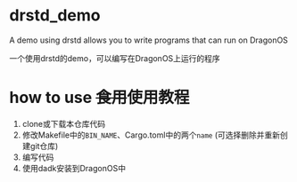 # drstd_demo
A demo using drstd allows you to write programs that can run on DragonOS

一个使用drstd的demo，可以编写在DragonOS上运行的程序

# how to use ~~食用~~使用教程
1. clone或下载本仓库代码
2. 修改Makefile中的`BIN_NAME`、Cargo.toml中的两个`name`
    (可选择删除并重新创建git仓库)
3. 编写代码
4. 使用dadk安装到DragonOS中